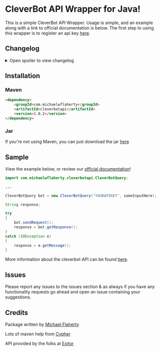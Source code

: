 # CleverBot API Wrapper for Java!

This is a simple CleverBot API Wrapper. Usage is simple, and an example along with a link to official documentation is below. The first step to using this wrapper is to register an api key [here](http://www.cleverbot.com/api).

## Changelog

<details> 
  <summary>Open spoiler to view changelog </summary>
### 1.0.2
- Added support for javadocs.
- Created [official documentation page](http://www.cleverbotapi.michaelwflaherty.com/).
- Adjusted integer parsing location in the setRandomNumber method.

### 1.0.1
- Fixed empty maven build error (Issue #1).

### 1.0.0
- Initial release.
</details>


## Installation
### Maven
```html
<dependency>
    <groupId>com.michaelwflaherty</groupId>
    <artifactId>cleverbotapi</artifactId>
    <version>1.0.2</version>
</dependency>
```
### Jar
If you're not using Maven, you can just download the jar [here](http://repo1.maven.org/maven2/com/michaelwflaherty/cleverbotapi/1.0.2/cleverbotapi-1.0.2.jar)


## Sample
View the example below, or review our [official documentation](http://cleverbotapi.michaelwflaherty.com)!
```java
import com.michaelwflaherty.cleverbotapi.CleverBotQuery;

...

CleverBotQuery bot = new CleverBotQuery("YOURAPIKEY", someInputHere);

String response;

try
{
    bot.sendRequest();
    response = bot.getResponse();
}
catch (IOException e)
{
    response = e.getMessage();
}
```

More information about the cleverbot API can be found [here](http://cleverbot.com/api). 

## Issues
Please report any issues to the issues section & as always if you have any functionality requests go ahead and open an issue containing your suggestions.

## Credits
Package written by [Michael Flaherty](http://michaelwflaherty.com/)

Lots of maven help from [Cypher](https://github.com/scriptkittie)

API provided by the folks at [Exitor](https://www.existor.com/)


